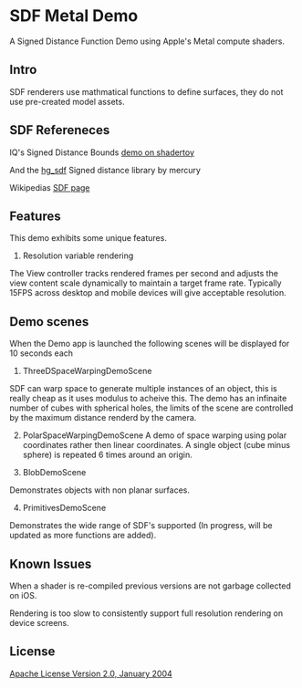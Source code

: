 # SDF Metal Demo
A Signed Distance Function Demo using Apple's Metal compute shaders.

## Intro

SDF renderers use mathmatical functions to define surfaces, they do not use pre-created model assets.

## SDF Refereneces

IQ's Signed Distance Bounds [demo on shadertoy](https://www.shadertoy.com/view/Xds3zN)

And the [hg_sdf](http://mercury.sexy/hg_sdf/) Signed distance library by mercury

Wikipedias [SDF page](https://en.wikipedia.org/wiki/Signed_distance_function)

## Features

This demo exhibits some unique features.

1. Resolution variable rendering

The View controller tracks rendered frames per second and adjusts the view content scale dynamically to maintain a target frame rate. Typically 15FPS across desktop and mobile devices will give acceptable resolution.
## Demo scenes

When the Demo app is launched the following scenes will be displayed for 10 seconds each

 1. ThreeDSpaceWarpingDemoScene
 
SDF can warp space to generate multiple instances of an object, this is really cheap as it uses modulus to acheive this. The demo has an infinaite number of cubes with spherical holes, the limits of the scene are controlled by the maximum distance renderd by the camera.

 2. PolarSpaceWarpingDemoScene
 A demo of space warping using polar coordinates rather then linear coordinates. A single object (cube minus sphere) is repeated 6 times around an origin.

 3. BlobDemoScene
 
Demonstrates objects with non planar surfaces.

 4. PrimitivesDemoScene
 
Demonstrates the wide range of SDF's supported (In progress, will be updated as more functions are added).

## Known Issues

When a shader is re-compiled previous versions are not garbage collected on iOS.

Rendering is too slow to consistently support full resolution rendering on device screens.

## License

[Apache License Version 2.0, January 2004](http://www.apache.org/licenses/)
